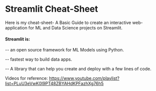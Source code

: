# Streamlit  Cheat-Sheet 
Here is my cheat-sheet- A Basic Guide to create an interactive web-application for ML and Data Science projects on Streamlit.

#### Streamlit is:
-- an open source framework for ML Models using Python.

-- fastest way to build data apps.

-- A library that can help you create and deploy with a few lines of code.
             
Videos for reference:  https://www.youtube.com/playlist?list=PLuU3eVwK0I9PT48ZBYAHdKPFazhXg76h5
